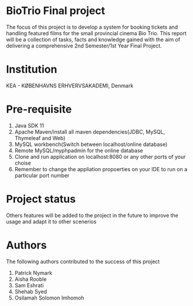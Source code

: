 # BioTrio Final project
The focus of this project is to develop a system for booking tickets and handling featured films for the small provincial cinema Bio Trio. This report will be a collection of tasks, facts and knowledge gained with the aim of delivering a comprehensive 2nd Semester/1st Year Final Project.  
# Institution
KEA - KØBENHAVNS ERHVERVSAKADEMI, Denmark
# Pre-requisite
1. Java SDK 11
2. Apache Maven/install all maven dependencies(JDBC, MySQL, Thymeleaf and Web)
3. MySQL workbench(Switch between localhost/online database)
4. Remote MySQL/myphpadmin for the online database
5. Clone and run application on localhost:8080 or any other ports of your choise
6. Remember to change the appliation propoerties on your IDE to run on a particular port number
# Project status
Others features will be added to the project in the future to improve the usage and adapt it to other scenerios
# Authors 
The following authors contributed to the success of this project
1. Patrick Nymark
2. Aisha Rooble
3. Sam Eshrati
4. Shehab Syed
5. Osilamah Solomon Imhomoh
